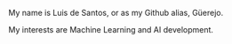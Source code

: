 My name is Luis de Santos, or as my Github alias, Güerejo.


My interests are Machine Learning and AI development.

<!---

--->

